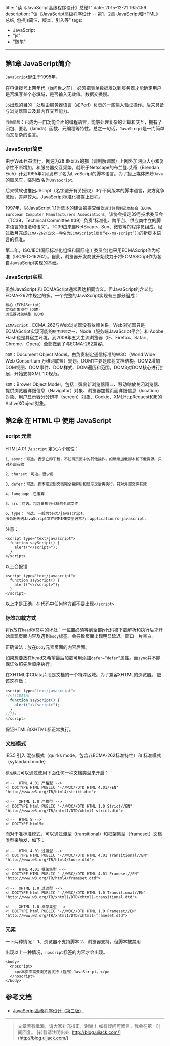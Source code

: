 title: "读《JavaScript高级程序设计》总结1"
date: 2015-12-21 19:51:59
description: "读《JavaScript高级程序设计 -- 第1、2章 JavaScript和HTML》总结, 包括js简洁、版本、引入等"
tags:
- JavaScript
- "js"
- "随笔"
---

## 第1章 JavaScript简介

`JavaScript`诞生于1995年，

在电话拨号上网年代（js问世之前），必须把表单数据发送到服务器才能确定用户是否填写某个必填域，是否输入无效值。数据交换慢。

`JS`出现的目的：处理由服务器语言（如Perl）负责的一些输入验证操作。后来具备与浏览器窗口及其内容交互能力。

`当前局势`：已成为一门功能全面的编程语言，能够处理复杂的计算和交互，拥有了闭包、匿名（lamda）函数、元编程等特性。总之一句话，`JavaScript`是一门简单而又复杂的语言。

### JavaScript简史

由于Web日益流行，网速为28.8kbit/s的猫（调制解调器）上网外加网页大小和复杂性不断增加，和服务器交互频繁。就职于Netscape的布兰登.艾奇（Brendan Eich）计划1995年2月发布了名为LiveScript的脚本语言。为了搭上媒体热炒`Java`的顺风车，临时改名为`JavaScript`.

后来微软也推出JScript（名字避开有关授权）3个不同版本的脚本语言，双方竞争激励，差异较大。JavaScript标准化被提上日程。

1997年，以JavaScript 1.1为蓝本的建议被提交给`欧洲计算机制造商协会（ECMA，European Computer Manufacturers Association）`。该协会指定39号技术委员会（TC39，Technical Committee #39）负责“标准化、跨平台、供应商中立的脚本语言的语法和语义”。TC39由来自NetScape、Sun、微软等的程序员组成。经过数月完成`ECMA-262(定义一种名为ECMAScript[发音“ek-ma-script”])`的新脚本语言的标准。

第二年，ISO/IEC(国际标准化组织和国际电工委员会)也采用ECMAScript作为标准（ISO/IEC-16262）。自此，浏览器开发商就开始致力于将ECMASCript作为各自JavsaScript实现的基础。

### JavaScript实现

虽然JavaScript 和 ECMAScript通常表达相同含义。但JavaScript的含义比ECMA-262中规定的多。一个完整的JavaScript实现有三部分组成：

```bash
核心（ECMAScript）
文档对象模型（DOM）
浏览器对象模型（BOM）
```

`ECMAScript`：ECMA-262与Web浏览器没有依赖关系，Web浏览器只是ECMAScript实现可能的`宿主环境之一`，Node（服务端JavaScript平台）和 Adobe Flash也是其宿主环境。到2008年五大主流浏览器（IE、Firefox、Safari、Chrome、Opera）全部做到了与ECMA-262兼容。

`DOM`：Document Object Model。由负责制定通信标准的W3C（World Wide Web Consortium 万维网联盟）规划。DOM1主要是映射文档结构。DOM2增加DOM视图、DOM事件、DOM样式、DOM遍历和范围。DOM3对DOM核心进行扩展，开始支持XML 1.0规范。

`BOM`：Brower Object Model。包括：弹出新浏览器窗口、移动缩放关闭浏览器、提供浏览器详细信息（Navigator）对象、浏览器加载页面详细信息（location）对象、用户显示器分分辨率（screen）对象、Cookie、XMLHttpRequest和IE的ActiveXObject对象。

## 第2章 在 HTML 中 使用 JavaScript

###  script 元素


HTML4.01 为 `script` 定义六个属性：

```plain
1、async：可选。表示立即下载，不妨碍页面中的其他操作。如继续加载脚本和下载资源。只对外部有效

2、charset：可选。很少用

3、defer：可选。脚本推迟到文档完全被解析和显示之后再执行。只对外部文件有效

4、language：已废弃

5、src：可选。包含要执行代码的外部文件

6、type： 可选，一般为text/javascript.
服务器传送JavaScript文件时MIME类型通常为：application/x-javascript.
```

注意：
```plain
<script type="text/javascript">
  function sayScript() {
    alert("</script>");
  }
</script>
```

以上会报错

```plain
<script type="text/javascript">
  function sayScript() {
    alert("<\/script>");
  }
</script>
```
以上才是正确，在代码中任何地方都不要出现`</script>`

### 标签加载方式

将js放在`head`标签中的坏处：一位置必须等到全部js代码被下载解析和执行后才开始呈现页面内容及遇到`body`标签。会导致页面出现明显延迟。窗口一片空白。

正确做法：放在`body`元素页面的内容后面。

如果想要放在head又希望最后加载可用添加`defer=“defer”`属性。而`sync`并不能保证依照先后顺序执行。

在XHTML中CData片段是文档的一个特殊区域。为了兼容XHTML的浏览器。
应该这样做：
```js
<script type="text/javascript">
//<![CDATA[
  function sayScript() {
    alert("<\/script>");
  }
//]]>
</script>
```

保证HTML和XHTML都正常执行。

### 文档模式

IE5.5 引入 混杂模式（quirks mode，包含非ECMA-262标准特性）和 标准模式（sytandard mode）

`标准模式`可以通过使用下面任何一种文档类型来开启：

```plain
<!--  HTML 4.01 严格型 -->
<! DOCTYPE HTML PUBLIC "-//W3C//DTD HTML 4.01//EN" "http://www.w3.org/TR/html4/strict.dtd">
```

```plain
<!--  XHTML 1.0 严格型 -->
<! DOCTYPE html PUBLIC "-//W3C//DTD HTML 1.0 Strict//EN" "http://www.w3.org/TR/xhtml1/DTD/xhtml1-strict.dtd">
```

```plain
<!--  HTML 5 -->
<! DOCTYPE html5>
```

而对于准标准模式，可以通过渡型（transitional）和框架集型（frameset）文档类型来触发，如下：

```plain
<!--  HTML 4.01 过渡型 -->
<! DOCTYPE HTML PUBLIC "-//W3C//DTD HTML 4.01 Transitional//EN" "http://www.w3.org/TR/html4/loose.dtd">
```

```plain
<!--  HTML 4.01 框架集型 -->
<! DOCTYPE HTML PUBLIC "-//W3C//DTD HTML 4.01 Frameset//EN" "http://www.w3.org/TR/html4/frameset.dtd">
```

```plain
<!--  XHTML 1.0 过渡型 -->
<! DOCTYPE html PUBLIC "-//W3C//DTD HTML 1.0 Transitional//EN" "http://www.w3.org/TR/xhtml1/DTD/xhtml1-transitional.dtd">
```

```plain
<!--  XHTML 1.0 框架集型 -->
<! DOCTYPE html PUBLIC "-//W3C//DTD HTML 1.0 Frameset//EN" "http://www.w3.org/TR/xhtml1/DTD/xhtml1-frameset.dtd">
```

### <noscript> 元素

一下两种情况：
1、浏览器不支持脚本
2、浏览器支持，但脚本被禁用

出现以上一种情况，`noscript`标签的内容才会出现。

```plain
<body>
  <noscript>
    <p>本页面需要浏览器支持（启用）JavaScript。</p>
  </noscript>
</body>
```

## 参考文档

- [JavaScript高级程序设计（第三版）](http://www.ituring.com.cn/book/946)

-----------------------

> 文章若有纰漏，请大家补充指正，谢谢！
> 如有疑问可留言，我会在第一时间回复。
> [转载请注明出处: http://blog.uijack.com/](http://blog.uijack.com/)
